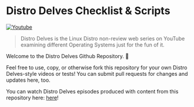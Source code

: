 # Distro Delves Checklist & Scripts

[![Youtube](https://img.shields.io/badge/Egee-Youtube-e62117.svg)](https://www.youtube.com/c/OGEgee)

> Distro Delves is the Linux Distro non-review web series on YouTube examining different Operating Systems just for the fun of it.

Welcome to the Distro Delves Github Repository. 👋

Feel free to use, copy, or otherwise fork this repository for your own Distro Delves-style videos or tests! You can submit pull requests for changes and updates here, too.

You can watch Distro Delves episodes produced with content from this repository here: [here](https://www.youtube.com/playlist?list=PLTGHiAlif1EhJg9ALaTYWgxubCVAJJGlm)!
